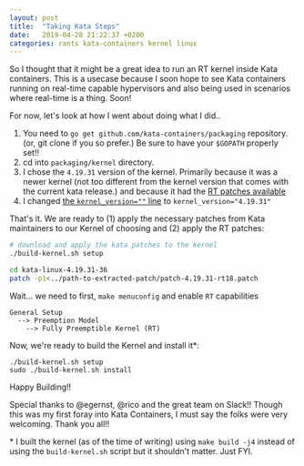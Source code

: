 ```yaml
---
layout: post
title:  "Taking Kata Steps"
date:   2019-04-28 21:22:37 +0200
categories: rants kata-containers kernel linux
---
```


So I thought that it might be a great idea to run an RT kernel inside Kata containers. This is a usecase because I soon hope to see Kata containers running on real-time capable hypervisors and also being used in scenarios where real-time is a thing. Soon!

For now, let's look at how I went about doing what I did..

1. You need to `go get github.com/kata-containers/packaging` repository. (or, git clone if you so prefer.) Be sure to have your `$GOPATH` properly set!!
1. cd into `packaging/kernel` directory.
1. I chose the `4.19.31` version of the kernel. Primarily because it was a newer kernel (not too different from the kernel version that comes with the current kata release.) and because it had the [RT patches available](https://cdn.kernel.org/pub/linux/kernel/projects/rt/4.19/patch-4.19.31-rt18.patch.xz)
1. I changed [the `kernel_version=""` line](https://github.com/kata-containers/packaging/blob/dce0558ec6d8329e81fa59c809351170f6741a7a/kernel/build-kernel.sh#L25) to `kernel_version="4.19.31"`

That's it. We are ready to (1) apply the necessary patches from Kata maintainers to our Kernel of choosing and (2) apply the RT patches:
```bash
# download and apply the kata patches to the kernel
./build-kernel.sh setup

cd kata-linux-4.19.31-36
patch -p1<../path-to-extracted-patch/patch-4.19.31-rt18.patch
```

Wait... we need to first, `make menuconfig` and enable `RT` capabilities
```
General Setup 
  --> Preemption Model
    --> Fully Preemptible Kernel (RT)
```

Now, we're ready to build the Kernel and install it\*:
```
./build-kernel.sh setup
sudo ./build-kernel.sh install
```

Happy Building!!

Special thanks to @egernst, @rico and the great team on Slack!! Though this was my first foray into Kata Containers, I must say the folks were very welcoming. Thank you all!!

\* I built the kernel (as of the time of writing) using `make build -j4` instead of using the `build-kernel.sh` script but it shouldn't matter. Just FYI.